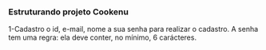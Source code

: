 ### Estruturando projeto Cookenu

1-Cadastro
 o id, e-mail, nome a sua senha para realizar o cadastro. A senha tem uma regra: ela deve conter, no mínimo, 6 carácteres. 